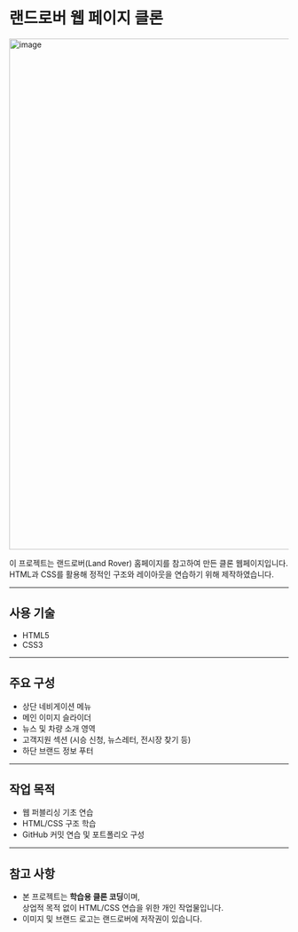 # 랜드로버 웹 페이지 클론

<img width="1920" height="921" alt="image" src="https://github.com/user-attachments/assets/bab752d3-8073-4430-b23a-cf3902091c3f" />

이 프로젝트는 랜드로버(Land Rover) 홈페이지를 참고하여 만든 클론 웹페이지입니다.  
HTML과 CSS를 활용해 정적인 구조와 레이아웃을 연습하기 위해 제작하였습니다.

---

## 사용 기술

- HTML5
- CSS3

---

## 주요 구성

- 상단 네비게이션 메뉴
- 메인 이미지 슬라이더
- 뉴스 및 차량 소개 영역
- 고객지원 섹션 (시승 신청, 뉴스레터, 전시장 찾기 등)
- 하단 브랜드 정보 푸터

---

## 작업 목적

- 웹 퍼블리싱 기초 연습
- HTML/CSS 구조 학습
- GitHub 커밋 연습 및 포트폴리오 구성

---

## 참고 사항

- 본 프로젝트는 **학습용 클론 코딩**이며,  
  상업적 목적 없이 HTML/CSS 연습을 위한 개인 작업물입니다.
- 이미지 및 브랜드 로고는 랜드로버에 저작권이 있습니다.
